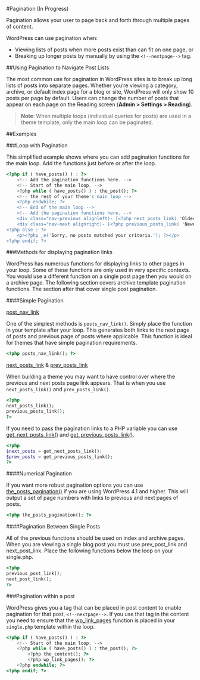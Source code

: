 #Pagination (In Progress)

Pagination allows your user to page back and forth through multiple pages of content.

WordPress can use pagination when:

- Viewing lists of posts when more posts exist than can fit on one page, or
- Breaking up longer posts by manually by using the `<!--nextpage-->` tag.

##Using Pagination to Navigate Post Lists

The most common use for pagination in WordPress sites is to break up long lists of posts into separate pages. Whether you’re viewing a category, archive, or default index page for a blog or site, WordPress will only show 10 posts per page by default. Users can change the number of posts that appear on each page on the Reading screen (**Admin > Settings > Reading**).

>**Note**: When multiple loops (individual queries for posts) are used in a theme template, only the main loop can be paginated.

##Examples

###Loop with Pagination

This simplified example shows where you can add pagination functions for the main loop. Add the functions just before or after the loop.

```php
<?php if ( have_posts() ) : ?>
    <!-- Add the pagination functions here. -->
    <!-- Start of the main loop. -->
    <?php while ( have_posts() ) : the_post(); ?>
    <!-- the rest of your theme's main loop -->
    <?php endwhile; ?>
    <!-- End of the main loop -->
    <!-- Add the pagination functions here. -->
    <div class="nav-previous alignleft)- [<?php next_posts_link( 'Older posts' ); ?></div>
    <div class="nav-next alignright)- [<?php previous_posts_link( 'Newer posts' ); ?></div>
<?php else : ?>
    <p><?php _e('Sorry, no posts matched your criteria.'); ?></p>
<?php endif; ?>
```

###Methods for displaying pagination links

WordPress has numerous functions for displaying links to other pages in your loop. Some of these functions are only used in very specific contexts. You would use a different function on a single post page then you would on a archive page. The following section covers archive template pagination functions. The section after that cover single post pagination.

####Simple Pagination

[post_nav_link](https://developer.wordpress.org/reference/functions/posts_nav_link/)

One of the simplest methods is `posts_nav_link()`. Simply place the function in your template after your loop. This generates both links to the next page of posts and previous page of posts where applicable. This function is ideal for themes that have simple pagination requirements.

```php
<?php posts_nav_link(); ?>
```

[next_posts_link](https://developer.wordpress.org/reference/functions/next_posts_link/) & [prev_posts_link](https://developer.wordpress.org/reference/functions/previous_posts_link/)

When building a theme you may want to have control over where the previous and next posts page link appears. That is when you use `next_posts_link()` and `prev_posts_link()`.

```php
<?php
next_posts_link();
previous_posts_link();
?>
```

If you need to pass the pagination links to a PHP variable you can use [get_next_posts_link()](https://developer.wordpress.org/reference/functions/get_next_posts_link/) and [get_previous_posts_link()](https://developer.wordpress.org/reference/functions/get_previous_posts_link/).

```php
<?php
$next_posts = get_next_posts_link();
$prev_posts = get_previous_posts_link();
?>
```

####Numerical Pagination

If you want more robust pagination options you can use [the_posts_pagination()](https://developer.wordpress.org/reference/functions/the_posts_pagination/) if you are using WordPress 4.1 and higher. This will output a set of page numbers with links to previous and next pages of posts.

```php
<?php the_posts_pagination(); ?>
```

####Pagination Between Single Posts

All of the previous functions should be used on index and archive pages. When you are viewing a single blog post you must use prev_post_link and next_post_link. Place the following functions below the loop on your single.php.

```php
<?php
previous_post_link();
next_post_link();
?>
```

###Pagination within a post

WordPress gives you a tag that can be placed in post content to enable pagination for that post, `<!--nextpage-->`. If you use that tag in the content you need to ensure that the [wp_link_pages](https://developer.wordpress.org/reference/functions/wp_link_pages/) function is placed in your `single.php` template within the loop.

```php
<?php if ( have_posts() ) : ?>
    <!-- Start of the main loop. -->
    <?php while ( have_posts() ) : the_post(); ?>
        <?php the_content(); ?>
        <?php wp_link_pages(); ?>
    <?php endwhile; ?>
<?php endif; ?>
```